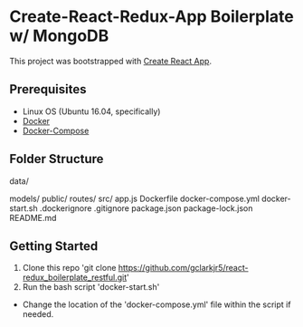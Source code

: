 # Create-React-Redux-App Boilerplate w/ MongoDB

This project was bootstrapped with [Create React App](https://github.com/facebookincubator/create-react-app).

## Prerequisites
- Linux OS (Ubuntu 16.04, specifically)
- [Docker](https://docs.docker.com/engine/installation/linux/docker-ce/ubuntu/)
- [Docker-Compose](https://docs.docker.com/compose/install/)

## Folder Structure

data/

models/
public/
routes/
src/
app.js
Dockerfile
docker-compose.yml
docker-start.sh
.dockerignore
.gitignore
package.json
package-lock.json
README.md

## Getting Started
1. Clone this repo 'git clone https://github.com/gclarkjr5/react-redux_boilerplate_restful.git'
2. Run the bash script 'docker-start.sh'
- Change the location of the 'docker-compose.yml' file within the script if needed.